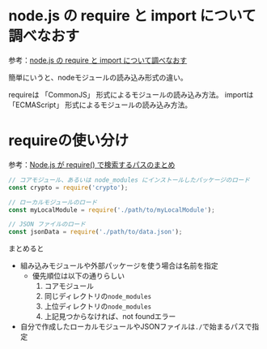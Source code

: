 # node.js の require と import について調べなおす
参考：[node.js の require と import について調べなおす](https://qiita.com/TakeshiNickOsanai/items/7899a60044d71aa8d899)

簡単にいうと、nodeモジュールの読み込み形式の違い。

requireは 「CommonJS」 形式によるモジュールの読み込み方法。
importは 「ECMAScript」 形式によるモジュールの読み込み方法。


# requireの使い分け
参考：[Node.js が require() で検索するパスのまとめ](https://maku77.github.io/nodejs/module/require.html)

```js
// コアモジュール、あるいは node_modules にインストールしたパッケージのロード
const crypto = require('crypto');

// ローカルモジュールのロード
const myLocalModule = require('./path/to/myLocalModule');

// JSON ファイルのロード
const jsonData = require('./path/to/data.json');
```

まとめると
- 組み込みモジュールや外部パッケージを使う場合は名前を指定
	- 優先順位は以下の通りらしい
		1. コアモジュール
		2. 同じディレクトリの`node_modules`
		3. 上位ディレクトリの`node_modules`
		4. 上記見つからなければ、not foundエラー
- 自分で作成したローカルモジュールやJSONファイルは`./`で始まるパスで指定


